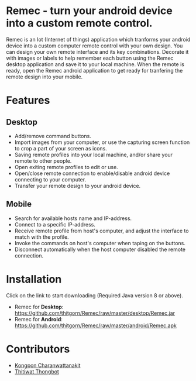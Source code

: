 # Remec - turn your android device into a custom remote control.
Remec is an Iot (Internet of things) application which tranforms your android device into a custom computer remote control with your own design. You can design your own remote interface and its key combinations. Decorate it with images or labels to help remember each button using the Remec desktop application and save it to your local machine. When the remote is ready, open the Remec android application to get ready for tranfering the remote design into your mobile.

# Features
## Desktop
- Add/remove command buttons.
- Import images from your computer, or use the capturing screen function to crop a part of your screen as icons.
- Saving remote profiles into your local machine, and/or share your remote to other people.
- Open exiting remote profiles to edit or use.
- Open/close remote connection to enable/disable android device connecting to your computer.
- Transfer your remote design to your android device.

## Mobile
- Search for available hosts name and IP-address.
- Connect to a specific IP-address.
- Receive remote profile from host's computer, and adjust the interface to match with the profile.
- Invoke the commands on host's computer when taping on the buttons.
- Disconnect automatically when the host computer disabled the remote connection.

# Installation
Click on the link to start downloading (Required Java version 8 or above).

- Remec for <strong>Desktop</strong>: https://github.com/thitgorn/Remec/raw/master/desktop/Remec.jar 
- Remec for <strong>Android</strong>: https://github.com/thitgorn/Remec/raw/master/android/Remec.apk

# Contributors
- [Kongpon Charanwattanakit](https://github.com/kykungz)
- [Thitiwat Thongbot](https://github.com/thitgorn)
